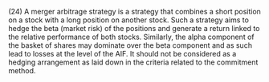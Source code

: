 (24) A merger arbitrage strategy is a strategy that combines a short position on a stock with a long position on another stock. Such a strategy aims to hedge the beta (market risk) of the positions and generate a return linked to the relative performance of both stocks. Similarly, the alpha component of the basket of shares may dominate over the beta component and as such lead to losses at the level of the AIF. It should not be considered as a hedging arrangement as laid down in the criteria related to the commitment method.